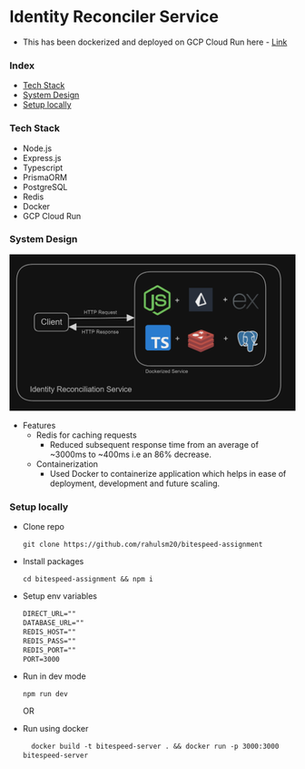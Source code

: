 # Identity Reconciler Service

- This has been dockerized and deployed on GCP Cloud Run here - [Link](https://bitespeed-yx2x2yqpua-uw.a.run.app/)

### Index

- [Tech Stack](#tech-stack)
- [System Design](#system-design)
- [Setup locally](#setup-locally)

### Tech Stack

- Node.js
- Express.js
- Typescript
- PrismaORM
- PostgreSQL
- Redis
- Docker
- GCP Cloud Run

### System Design

![system-design](./images/identity.PNG)

- Features
  - Redis for caching requests
    - Reduced subsequent response time from an average of ~3000ms to ~400ms i.e an 86% decrease.
  - Containerization
    - Used Docker to containerize application which helps in ease of deployment, development and future scaling.

### Setup locally

- Clone repo

  ```
  git clone https://github.com/rahulsm20/bitespeed-assignment
  ```

- Install packages
  ```
  cd bitespeed-assignment && npm i
  ```
- Setup env variables

  ```
  DIRECT_URL=""
  DATABASE_URL=""
  REDIS_HOST=""
  REDIS_PASS=""
  REDIS_PORT=""
  PORT=3000
  ```

- Run in dev mode
  ```
  npm run dev
  ```
  OR
- Run using docker
  ```
    docker build -t bitespeed-server . && docker run -p 3000:3000 bitespeed-server
  ```
